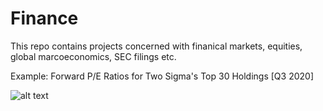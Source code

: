 # Finance

This repo contains projects concerned with finanical markets, equities, global marcoeconomics, SEC filings etc.

Example: Forward P/E Ratios for Two Sigma's Top 30 Holdings [Q3 2020]

![alt text](https://github.com/BrandonToushan/Finance/blob/master/images/two_sigma_PE.png)
